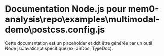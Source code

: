 # Documentation Node.js pour mem0-analysis\repo\examples\multimodal-demo\postcss.config.js

Cette documentation est un placeholder et doit être générée par un outil Node.js/JavaScript spécifique (ex: JSDoc, TypeDoc).
